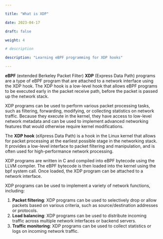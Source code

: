 ```yaml
---

title: "What is XDP"

date: 2023-04-17

draft: false

weight: 4

# description

description: "Learning eBPF programming for XDP hooks"

---
```


**eBPF** (extended Berkeley Packet Filter) **XDP** (Express Data Path) programs are a type of eBPF program that are attached to a network interface using the XDP hook. The XDP hook is a low-level hook that allows eBPF programs to be executed early in the packet receive path, before the packet is passed up the network stack.

XDP programs can be used to perform various packet processing tasks, such as filtering, forwarding, modifying, or collecting statistics on network traffic. Because they execute in the kernel, they have access to low-level network metadata and can be used to implement advanced networking features that would otherwise require kernel modifications.

The **XDP hook** (eXpress Data Path) is a hook in the Linux kernel that allows for packet processing at the earliest possible stage in the networking stack. It provides a low-level interface to packet filtering and manipulation, and is often used for high-performance network processing.

XDP programs are written in C and compiled into eBPF bytecode using the LLVM compiler. The eBPF bytecode is then loaded into the kernel using the bpf system call. Once loaded, the XDP program can be attached to a network interface.

XDP programs can be used to implement a variety of network functions, including:

1. **Packet filtering**: XDP programs can be used to selectively drop or allow packets based on various criteria, such as source/destination addresses or protocols. 
1. **Load balancing**: XDP programs can be used to distribute incoming traffic across multiple network interfaces or backend servers.
1.  **Traffic monitoring**: XDP programs can be used to collect statistics or logs on incoming network traffic.